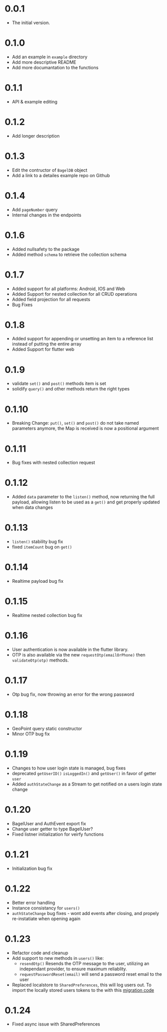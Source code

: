 # 0.0.1

- The initial version.

# 0.1.0

- Add an example in `example` directory
- Add more descriptive README
- Add more documantation to the functions

# 0.1.1

- API & example editing

# 0.1.2

- Add longer description

# 0.1.3

- Edit the contructor of `BagelDB` object
- Add a link to a detailes example repo on Github

# 0.1.4

- Add `pageNumber` query
- Internal changes in the endpoints

# 0.1.6

- Added nullsafety to the package
- Added method `schema` to retrieve the collection schema

# 0.1.7

- Added support for all platforms: Android, IOS and Web
- Added Support for nested collection for all CRUD operations
- Added field projection for all requests
- Bug Fixes

# 0.1.8

- Added support for appending or unsetting an item to a reference list instead of putting the entire array
- Added Support for flutter web

# 0.1.9

- validate `set()` and `post()` methods item is set
- solidify `query()` and other methods return the right types

# 0.1.10

- Breaking Change: `put()`, `set()` and `post()` do not take named parameters anymore, the Map is received is now a positional argument

# 0.1.11

- Bug fixes with nested collection request

# 0.1.12

- Added `data` parameter to the `listen()` method, now returning the full payload, allowing listen to be used as a `get()` and get properly updated when data changes

# 0.1.13

- `listen()` stability bug fix
- fixed `itemCount` bug on `get()`

# 0.1.14

- Realtime payload bug fix

# 0.1.15

- Realtime nested collection bug fix

# 0.1.16

- User authentication is now available in the flutter library.
- OTP is also available via the new `requestOtp(emailOrPhone)` then `validateOtp(otp)` methods.

# 0.1.17

- Otp bug fix, now throwing an error for the wrong password

# 0.1.18

- GeoPoint query static constructor
- Minor OTP bug fix

# 0.1.19

- Changes to how user login state is managed, bug fixes
- deprecated `getUserID()` `isLoggedIn()` and `getUser()` in favor of getter `user`
- Added `authStateChange` as a Stream to get notified on a users login state change

# 0.1.20

- BagelUser and AuthEvent export fix
- Change user getter to type BagelUser?
- Fixed listner initialization for veirfy functions

# 0.1.21

- Initialization bug fix

# 0.1.22

- Better error handling
- Instance consistancy for `users()`
- `authStateChange` bug fixes - wont add events after closing, and propely re-instatiate when opening again

# 0.1.23

- Refactor code and cleanup
- Add support to new methods in `users()` like:
    - `resendOtp()` Resends the OTP message to the user, utilizing an independant provider, to ensure maximum reliablity.
    - `requestPasswordReset(email)` will send a password reset email to the user
- Replaced localstore to `SharedPreferences`, this will log users out. To import the locally stored users tokens to the with this [migration code](https://github.com/bageldb/migrate_stored_users)


# 0.1.24

- Fixed async issue with SharedPreferences